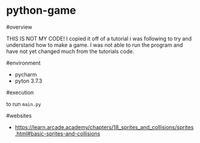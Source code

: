 # python-game

#overview

THIS IS NOT MY CODE! I copied it off of a tutorial i was following to try and understand how to make a game.
I was not able to run the program and have not yet changed much from the tutorials code. 

#environment

* pycharm
* pyton 3.7.3

#execution

to run `main.py`

#websites

* https://learn.arcade.academy/chapters/18_sprites_and_collisions/sprites.html#basic-sprites-and-collisions
